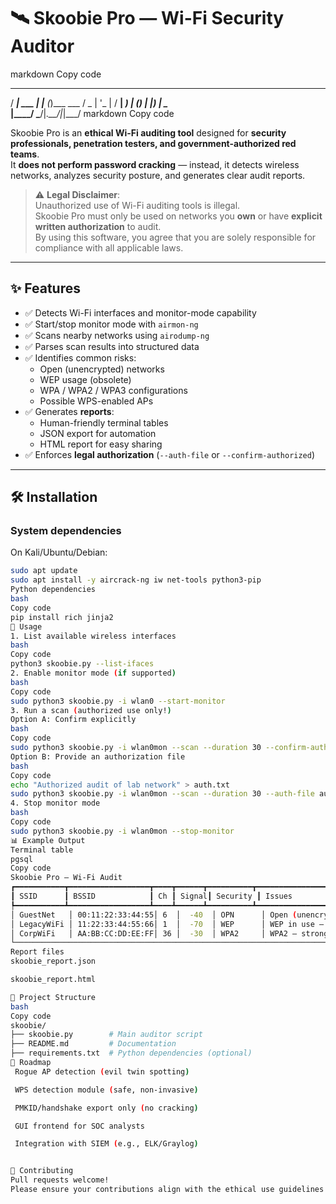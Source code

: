# 🛰️ Skoobie Pro — Wi-Fi Security Auditor

markdown
Copy code
 ____       _     _     
/ ___| ___ | |__ (_)___ 
\___ \/ _ \| '_ \| / __|
 ___) | (_) | |_) | \__ \
|____/ \___/|_.__/|_|___/
markdown
Copy code

Skoobie Pro is an **ethical Wi-Fi auditing tool** designed for **security professionals, penetration testers, and government-authorized red teams**.  
It **does not perform password cracking** — instead, it detects wireless networks, analyzes security posture, and generates clear audit reports.  

> ⚠️ **Legal Disclaimer**:  
> Unauthorized use of Wi-Fi auditing tools is illegal.  
> Skoobie Pro must only be used on networks you **own** or have **explicit written authorization** to audit.  
> By using this software, you agree that you are solely responsible for compliance with all applicable laws.

---

## ✨ Features
- ✅ Detects Wi-Fi interfaces and monitor-mode capability
- ✅ Start/stop monitor mode with `airmon-ng`
- ✅ Scans nearby networks using `airodump-ng`
- ✅ Parses scan results into structured data
- ✅ Identifies common risks:
  - Open (unencrypted) networks
  - WEP usage (obsolete)
  - WPA / WPA2 / WPA3 configurations
  - Possible WPS-enabled APs
- ✅ Generates **reports**:
  - Human-friendly terminal tables
  - JSON export for automation
  - HTML report for easy sharing
- ✅ Enforces **legal authorization** (`--auth-file` or `--confirm-authorized`)

---

## 🛠️ Installation

### System dependencies
On Kali/Ubuntu/Debian:
```bash
sudo apt update
sudo apt install -y aircrack-ng iw net-tools python3-pip
Python dependencies
bash
Copy code
pip install rich jinja2
🚀 Usage
1. List available wireless interfaces
bash
Copy code
python3 skoobie.py --list-ifaces
2. Enable monitor mode (if supported)
bash
Copy code
sudo python3 skoobie.py -i wlan0 --start-monitor
3. Run a scan (authorized use only!)
Option A: Confirm explicitly
bash
Copy code
sudo python3 skoobie.py -i wlan0mon --scan --duration 30 --confirm-authorized "YES-AUTHORIZED"
Option B: Provide an authorization file
bash
Copy code
echo "Authorized audit of lab network" > auth.txt
sudo python3 skoobie.py -i wlan0mon --scan --duration 30 --auth-file auth.txt
4. Stop monitor mode
bash
Copy code
sudo python3 skoobie.py -i wlan0mon --stop-monitor
📊 Example Output
Terminal table
pgsql
Copy code
Skoobie Pro — Wi-Fi Audit
┏━━━━━━━━━━━┳━━━━━━━━━━━━━━━━━━┳━━━━┳━━━━━━┳━━━━━━━━━━┳━━━━━━━━━━━━━━━━━━━━━━━━━━━━━━━┓
┃ SSID      ┃ BSSID            ┃ Ch ┃ Signal┃ Security ┃ Issues                        ┃
┡━━━━━━━━━━━┻━━━━━━━━━━━━━━━━━━┻━━━━┻━━━━━━┻━━━━━━━━━━┻━━━━━━━━━━━━━━━━━━━━━━━━━━━━━━━┩
│ GuestNet   │ 00:11:22:33:44:55│ 6  │  -40  │ OPN      │ Open (unencrypted)            │
│ LegacyWiFi │ 11:22:33:44:55:66│ 1  │  -70  │ WEP      │ WEP in use — obsolete         │
│ CorpWiFi   │ AA:BB:CC:DD:EE:FF│ 36 │  -30  │ WPA2     │ WPA2 — strong pass required   │
└──────────────────────────────────────────────────────────────────────────────────────────┘
Report files
skoobie_report.json

skoobie_report.html

📂 Project Structure
bash
Copy code
skoobie/
├── skoobie.py        # Main auditor script
├── README.md         # Documentation
├── requirements.txt  # Python dependencies (optional)
🧩 Roadmap
 Rogue AP detection (evil twin spotting)

 WPS detection module (safe, non-invasive)

 PMKID/handshake export only (no cracking)

 GUI frontend for SOC analysts

 Integration with SIEM (e.g., ELK/Graylog)


🤝 Contributing
Pull requests welcome!
Please ensure your contributions align with the ethical use guidelines of this project.
